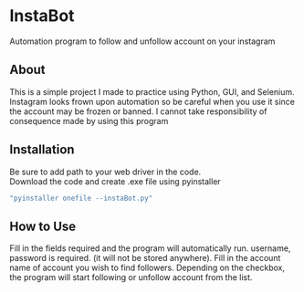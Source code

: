 # InstaBot
Automation program to follow and unfollow account on your instagram

## About
This is a simple project I made to practice using Python, GUI, and Selenium.
Instagram looks frown upon automation so be careful when you use it since the account may be frozen or banned.
I cannot take responsibility of consequence made by using this program

## Installation
Be sure to add path to your web driver in the code. </br>
Download the code and create .exe file using pyinstaller
```bash
"pyinstaller onefile --instaBot.py"
```

## How to Use
Fill in the fields required and the program will automatically run.
username, password is required. (it will not be stored anywhere).
Fill in the account name of account you wish to find followers.
Depending on the checkbox, the program will start following or unfollow account from the list.
